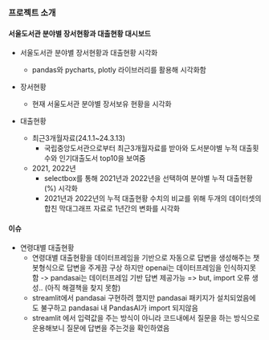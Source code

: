 ### 프로젝트 소개

#### 서울도서관 분야별 장서현황과 대출현황 대시보드

- 서울도서관 분야별 장서현황과 대출현황 시각화
    - pandas와 pycharts, plotly 라이브러리를 활용해 시각화함

- 장서현황
    - 현재 서울도서관 분야별 장서보유 현황을 시각화

- 대출현황
    - 최근3개월자료(24.1.1~24.3.13)
        - 국립중앙도서관으로부터 최근3개월자료를 받아와 도서분야별 누적 대출횟수와 인기대출도서 top10을 보여줌
    - 2021, 2022년
        - selectbox를 통해 2021년과 2022년을 선택하여 분야별 누적 대출현황(%) 시각화
        - 2021년과 2022년의 누적 대출현황 수치의 비교를 위해 두개의 데이터셋의 합친 막대그래프 자료로 1년간의 변화를 시각화

#### 이슈
- 연령대별 대출현황
    - 연령대별 대출현황을 데이터프레임을 기반으로 자동으로 답변을 생성해주는 챗봇형식으로 답변을 주게끔 구상
    하지만 openai는 데이터프레임을 인식하지못함 -> pandasai는 데이터프레임 기반 답변 제공가능
    => but, import 오류 생성.. (아직 해결책을 찾지 못함)
    - streamlit에서 pandasai 구현하려 했지만 pandasai 패키지가 설치되었음에도 불구하고 pandasai 내 PandasAI가 import 되지않음
    - streamlit 에서 입력값을 주는 방식이 아니라 코드내에서 질문을 하는 방식으로 운용해보니 질문에 답변을 주는것을 확인하였음
